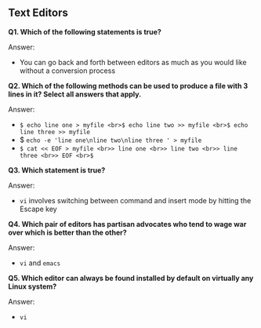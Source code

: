 ## Text Editors

**Q1. Which of the following statements is true?**

Answer: 
* You can go back and forth between editors as much as you would like without a conversion process

**Q2. Which of the following methods can be used to produce a file with 3 lines in it? Select all answers that apply.**

Answer:
*	`$ echo line one > myfile
<br>$ echo line two >> myfile
<br>$ echo line three >> myfile`
* $ `echo -e 'line one\nline two\nline three ' > myfile`
*	`$ cat << EOF > myfile
<br>> line one
<br>> line two
<br>> line three
<br>> EOF
<br>$`

**Q3. Which statement is true?**

Answer:	
* `vi` involves switching between command and insert mode by hitting the Escape key

**Q4. Which pair of editors has partisan advocates who tend to wage war over which is better than the other?**

Answer:	
* `vi` and `emacs`

**Q5. Which editor can always be found installed by default on virtually any Linux system?**

Answer:	
* `vi`



